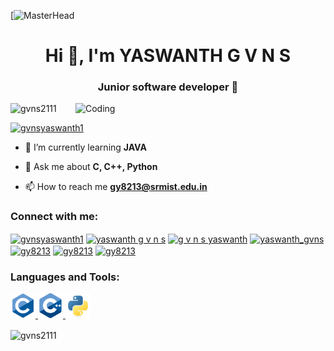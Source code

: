 [![MasterHead](https://raw.githubusercontent.com/PolarBearGG/PolarBearGG/master/web-developer.gif)
<h1 align="center">Hi 👋, I'm YASWANTH G V N S</h1>
<h3 align="center">Junior software developer 🤞</h3>
<img align="right" alt="Coding" width="400" src="https://c.tenor.com/Ug6cbVA1ZsMAAAAd/developer.gif">

<p align="left"> <img src="https://komarev.com/ghpvc/?username=gvns2111&label=Profile%20views&color=0e75b6&style=flat" alt="gvns2111" /> </p>

<p align="left"> <a href="https://twitter.com/gvnsyaswanth1" target="blank"><img src="https://img.shields.io/twitter/follow/gvnsyaswanth1?logo=twitter&style=for-the-badge" alt="gvnsyaswanth1" /></a> </p>

- 🌱 I’m currently learning **JAVA**

- 💬 Ask me about **C, C++, Python**

- 📫 How to reach me **gy8213@srmist.edu.in**

<h3 align="left">Connect with me:</h3>
<p align="left">
<a href="https://twitter.com/gvnsyaswanth1" target="blank"><img align="center" src="https://raw.githubusercontent.com/rahuldkjain/github-profile-readme-generator/master/src/images/icons/Social/twitter.svg" alt="gvnsyaswanth1" height="30" width="40" /></a>
<a href="https://linkedin.com/in/yaswanth g v n s" target="blank"><img align="center" src="https://raw.githubusercontent.com/rahuldkjain/github-profile-readme-generator/master/src/images/icons/Social/linked-in-alt.svg" alt="yaswanth g v n s" height="30" width="40" /></a>
<a href="https://fb.com/g v n s yaswanth" target="blank"><img align="center" src="https://raw.githubusercontent.com/rahuldkjain/github-profile-readme-generator/master/src/images/icons/Social/facebook.svg" alt="g v n s yaswanth" height="30" width="40" /></a>
<a href="https://instagram.com/yaswanth_gvns" target="blank"><img align="center" src="https://raw.githubusercontent.com/rahuldkjain/github-profile-readme-generator/master/src/images/icons/Social/instagram.svg" alt="yaswanth_gvns" height="30" width="40" /></a>
<a href="https://www.hackerrank.com/gy8213" target="blank"><img align="center" src="https://raw.githubusercontent.com/rahuldkjain/github-profile-readme-generator/master/src/images/icons/Social/hackerrank.svg" alt="gy8213" height="30" width="40" /></a>
<a href="https://www.leetcode.com/gy8213" target="blank"><img align="center" src="https://raw.githubusercontent.com/rahuldkjain/github-profile-readme-generator/master/src/images/icons/Social/leet-code.svg" alt="gy8213" height="30" width="40" /></a>
<a href="https://auth.geeksforgeeks.org/user/gy8213" target="blank"><img align="center" src="https://raw.githubusercontent.com/rahuldkjain/github-profile-readme-generator/master/src/images/icons/Social/geeks-for-geeks.svg" alt="gy8213" height="30" width="40" /></a>
</p>

<h3 align="left">Languages and Tools:</h3>
<p align="left"> <a href="https://www.cprogramming.com/" target="_blank" rel="noreferrer"> <img src="https://raw.githubusercontent.com/devicons/devicon/master/icons/c/c-original.svg" alt="c" width="40" height="40"/> </a> <a href="https://www.w3schools.com/cpp/" target="_blank" rel="noreferrer"> <img src="https://raw.githubusercontent.com/devicons/devicon/master/icons/cplusplus/cplusplus-original.svg" alt="cplusplus" width="40" height="40"/> </a> <a href="https://www.python.org" target="_blank" rel="noreferrer"> <img src="https://raw.githubusercontent.com/devicons/devicon/master/icons/python/python-original.svg" alt="python" width="40" height="40"/> </a> </p>

<p><img align="center" src="https://github-readme-streak-stats.herokuapp.com/?user=gvns2111&" alt="gvns2111" /></p>
